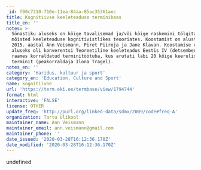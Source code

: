 ```yaml
---
_id: f00c7310-710e-11ea-84aa-85ac35361aec
title: Kognitiivse keeleteaduse terminibaas
title_en: ''
notes: >-
  Sõnastiku aluseks on kõige tavalisemad ja/või kõige raskemini tõlgitavad
  mõisted keeleteaduse kognitivistlikes teooriates. Koostamist on alustanud
  2015. aastal Ann Veismann, Piret Piiroja ja Jane Klavan. Koostamise esmaseks
  aluseks oli konverentsi Teoreetiline keeleteadus Eestis IV (detsember 2012)
  raames korraldatud terminitöötuba, kus arutati läbi 20 kõige keerulisemat
  terminit (peakorraldaja Ilona Tragel).
notes_en: ''
category: 'Haridus, kultuur ja sport'
category_en: 'Education, Culture and Sport'
name: kognitiivne
url: 'https://term.eki.ee/termbase/view/1794744'
format: html
interactive: 'FALSE'
license: OTHER
update_freq: 'http://purl.org/linked-data/sdmx/2009/code#freq-A'
organization: Tartu Ülikool
maintainer_name: Ann Veismann
maintainer_email: ann.veismann@gmail.com
maintainer_phone: ''
date_issued: '2020-03-28T16:12:36.170Z'
date_modified: '2020-03-28T16:12:36.170Z'
---
```

undefined
